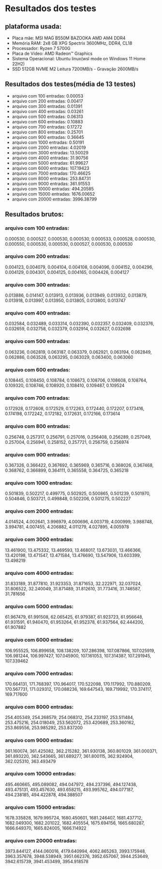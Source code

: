 # Resultados dos testes

## plataforma usada:

-   Placa mãe: MSI MAG B550M BAZOOKA AMD AM4 DDR4
-   Memória RAM: 2x8 GB XPG Spectrix 3600MHz, DDR4, CL18
-   Processador: Ryzen 7 5700G
-   Placa de Vídeo: AMD Radeon™ Graphics
-   Sistema Operacional: Ubuntu linux(wsl mode on Windows 11 Home 22H2)
-   SSD 512GB NVME M2 Leitura 7200MB/s - Gravação 2600MB/s

## Resultados dos testes(média de 13 testes)

-   arquivo com 100 entradas: 0.00053
-   arquivo com 200 entradas: 0.00417
-   arquivo com 300 entradas: 0.01391
-   arquivo com 400 entradas: 0.03261
-   arquivo com 500 entradas: 0.06313
-   arquivo com 600 entradas: 0.10883
-   arquivo com 700 entradas: 0.17272
-   arquivo com 800 entradas: 0.25701
-   arquivo com 900 entradas: 0.36645
-   arquivo com 1000 entradas: 0.50191
-   arquivo com 2000 entradas: 4.02019
-   arquivo com 3000 entradas: 13.50029
-   arquivo com 4000 entradas: 31.90756
-   arquivo com 5000 entradas: 61.99627
-   arquivo com 6000 entradas: 107.19423
-   arquivo com 7000 entradas: 170.46625
-   arquivo com 8000 entradas: 253.84731
-   arquivo com 9000 entradas: 361.91553
-   arquivo com 10000 entradas: 494.20585
-   arquivo com 15000 entradas: 1676.00652
-   arquivo com 20000 entradas: 3996.38799

## Resultados brutos:

### arquivo com 100 entradas:

0.000530,
0.000527,
0.000530,
0.000530,
0.000533,
0.000528,
0.000530,
0.000550,
0.000530,
0.000530,
0.000527,
0.000530,
0.000530

### arquivo com 200 entradas:

0.004123,
0.004079,
0.004104,
0.004108,
0.004096,
0.004152,
0.004296,
0.004129,
0.004301,
0.004125,
0.004165,
0.004426,
0.004127

### arquivo com 300 entradas:

0.013886,
0.014147,
0.013913,
0.013936,
0.013949,
0.013932,
0.013879,
0.013918,
0.013997,
0.013950,
0.013805,
0.013800,
0.013747

### arquivo com 400 entradas:

0.032584,
0.032489,
0.033314,
0.032390,
0.032357,
0.032409,
0.032376,
0.032659,
0.032758,
0.032379,
0.032914,
0.032627,
0.032698

### arquivo com 500 entradas:

0.063236,
0.062819,
0.063187,
0.063379,
0.062921,
0.063194,
0.062849,
0.062886,
0.063528,
0.063295,
0.063029,
0.063400,
0.063060

### arquivo com 600 entradas:

0.108445,
0.108450,
0.108784,
0.108673,
0.108706,
0.108608,
0.108764,
0.109320,
0.108746,
0.108920,
0.108410,
0.109487,
0.109524

### arquivo com 700 entradas:

0.172928,
0.172608,
0.172529,
0.172263,
0.172440,
0.172207,
0.173416,
0.174198,
0.172242,
0.172182,
0.172631,
0.172166,
0.173614

### arquivo com 800 entradas:

0.256748,
0.257317,
0.256791,
0.257016,
0.256408,
0.256289,
0.257049,
0.257004,
0.256941,
0.258152,
0.257721,
0.256759,
0.256974

### arquivo com 900 entradas:

0.367326,
0.366422,
0.367692,
0.365969,
0.365716,
0.368026,
0.367468,
0.368762,
0.366899,
0.364111,
0.365558,
0.364725,
0.365218

### arquivo com 1000 entradas:

0.501839,
0.502217,
0.499775,
0.502925,
0.500865,
0.501239,
0.501970,
0.504846,
0.503721,
0.499848,
0.502206,
0.501275,
0.502227

### arquivo com 2000 entradas:

4.014524,
4.002641,
3.996979,
4.000696,
4.003719,
4.000999,
3.988748,
3.994781,
4.007455,
4.206882,
4.011279,
4.027895,
4.005978

### arquivo com 3000 entradas:

13.461900,
13.475332,
13.469593,
13.468017,
13.673031,
13.466366,
13.420198,
13.471547,
13.471584,
13.476690,
13.547906,
13.603399,
13.498219

### arquivo com 4000 entradas:

31.833189,
31.877810,
31.923353,
31.871653,
32.222971,
32.037024,
31.806522,
32.240049,
31.871489,
31.812610,
31.773416,
31.746587,
31.781656

### arquivo com 5000 entradas:

61.967479,
61.991508,
62.065425,
61.979387,
61.923723,
61.956648,
61.931591,
61.940470,
61.953264,
61.952378,
61.937564,
62.444200,
61.907882

### arquivo com 6000 entradas:

106.955525,
106.899658,
108.138209,
107.286398,
107.087866,
107.025919,
106.981244,
106.997427,
107.045900,
107.161053,
107.314387,
107.291945,
107.339462

### arquivo com 7000 entradas:

170.664131,
171.768397,
170.964017,
170.522098,
170.117992,
170.880209,
170.567731,
171.029312,
170.088236,
169.647543,
169.719992,
170.374117,
169.717600

### arquivo com 8000 entradas:

254.405349,
254.268579,
254.068312,
254.233197,
253.511484,
253.475216,
254.018049,
253.562072,
253.420689,
253.360162,
253.869556,
253.985292,
253.837200

### arquivo com 9000 entradas:

361.160074,
361.425082,
362.215282,
361.930138,
360.801029,
361.000371,
361.893220,
362.543665,
361.689277,
361.800115,
362.924904,
362.025310,
363.493479

### arquivo com 10000 entradas:

495.460665,
495.089082,
494.047972,
494.237396,
494.127438,
493.475131,
493.457630,
493.658215,
493.995762,
494.077187,
494.238185,
494.422878,
494.388507

### arquivo com 15000 entradas:

1678.335828,
1679.995724,
1680.450601,
1681.246407,
1681.437712,
1682.049300,
1682.201022,
1682.405554,
1675.694156,
1665.680287,
1666.649370,
1665.824005,
1666.114922

### arquivo com 20000 entradas:
3973.844127,
4144.060016,
4179.640994,
4062.865263,
3993.175948,
3963.357678,
3948.538949,
3951.662376,
3952.657067,
3944.253649,
3942.615739,
3941.453499,
3954.918578
